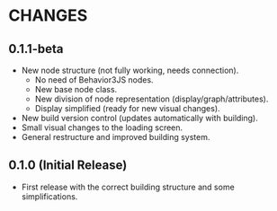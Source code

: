 # CHANGES

## 0.1.1-beta

- New node structure (not fully working, needs connection).
  - No need of Behavior3JS nodes.
  - New base node class.
  - New division of node representation (display/graph/attributes).
  - Display simplified (ready for new visual changes).
- New build version control (updates automatically with building).
- Small visual changes to the loading screen.
- General restructure and improved building system.

## 0.1.0 (Initial Release)

- First release with the correct building structure and some simplifications.